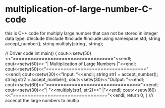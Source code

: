 # multiplication-of-large-number-C-code
this is C++ code for multiply large number that can not be stored in integer data type.
#include<iostream>
#include<string>
#include<vector>
#include<iomanip>
using namespace std;
string accept_number();
string multiply(string , string);

// Driver code
int main()
{
    cout<<setw(50)<<"*===================================*"<<endl;
    cout<<setw(50)<< "| Multiplication of Large Numbers  |"<<endl;
    cout<<setw(50)<<"*===================================*"<<endl;
    cout<<setw(30)<<"Input: "<<endl;;
	string str1 = accept_number();
	string str2 = accept_number();
	cout<<setw(30)<<"Output: "<<endl;
    cout<<setw(60)<<"*=================================*"<<endl;
	cout<<setw(30)<<"|   "<<multiply(str1, str2)<<"   |"<<endl;
    cout<<setw(60)<<"*=================================*"<<endl;
	return 0;
}
/// accecpt the large numbers to multip
